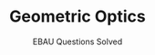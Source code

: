 ---
title: Geometric Optics
subtitle: EBAU Questions Solved
summary: EBAU Questions Solved.
tags:
- EBAU
- optics
categories:
- Physics

# Optional external URL for project (replaces project detail page).
external_link: "https://drive.google.com/file/d/0B6t6-aLmKtoLMDI5LUR3UFBFaG8/view"

image:
  caption: Photo by [**j.mt_photography**](https://www.pexels.com/es-es/@j-mt_photography-628996) on [Pexels](https://www.pexels.com/es-es/)
  focal_point: Smart
---
